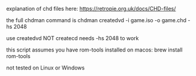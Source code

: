 explanation of chd files here:
https://retropie.org.uk/docs/CHD-files/

the full chdman command is
chdman createdvd -i game.iso -o game.chd -hs 2048

use createdvd NOT createcd
needs -hs 2048 to work

this script assumes you have rom-tools installed on macos:
brew install rom-tools

not tested on Linux or Windows
